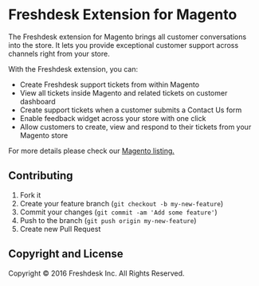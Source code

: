 # Freshdesk Extension for Magento

The Freshdesk extension for Magento brings all customer conversations into the store. It lets you provide exceptional customer support across channels right from your store.	


With the Freshdesk extension, you can: 
- Create Freshdesk support tickets from within Magento 
- View all tickets inside Magento and related tickets on customer dashboard 
- Create support tickets when a customer submits a Contact Us form 
- Enable feedback widget across your store with one click 
- Allow customers to create, view and respond to their tickets from your Magento store

For more details please check our [Magento listing.](https://www.magentocommerce.com/magento-connect/freshdesk.html)


## Contributing

1. Fork it
2. Create your feature branch (`git checkout -b my-new-feature`)
3. Commit your changes (`git commit -am 'Add some feature'`)
4. Push to the branch (`git push origin my-new-feature`)
5. Create new Pull Request


## Copyright and License

Copyright © 2016 Freshdesk Inc. All Rights Reserved.